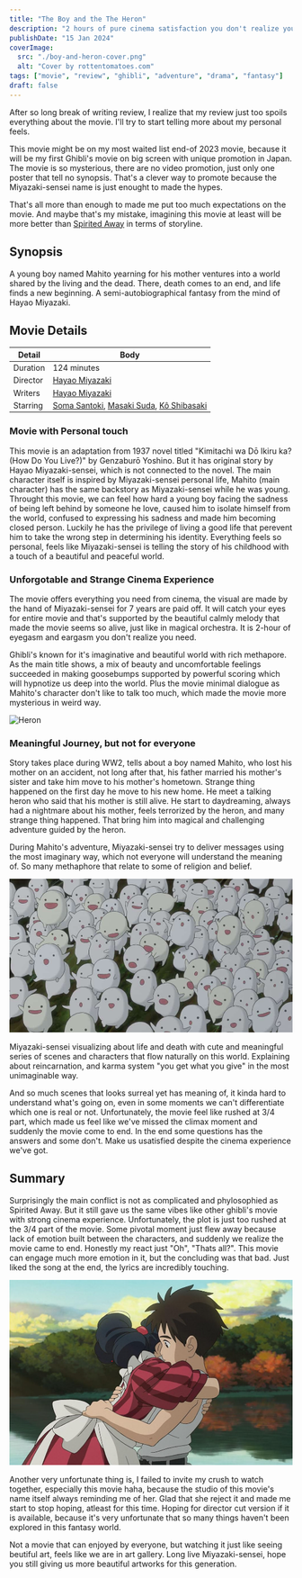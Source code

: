 ```yaml
---
title: "The Boy and the The Heron"
description: "2 hours of pure cinema satisfaction you don't realize you need"
publishDate: "15 Jan 2024"
coverImage:
  src: "./boy-and-heron-cover.png"
  alt: "Cover by rottentomatoes.com"
tags: ["movie", "review", "ghibli", "adventure", "drama", "fantasy"]
draft: false
---
```


After so long break of writing review, I realize that my review just too spoils everything about the movie. I'll try to start telling more about my personal feels.

This movie might be on my most waited list end-of 2023 movie, because it will be my first Ghibli's movie on big screen with unique promotion in Japan. The movie is so mysterious, there are no video promotion, just only one poster that tell no synopsis. That's a clever way to promote because the Miyazaki-sensei name is just enought to made the hypes.

That's all more than enough to made me put too much expectations on the movie. And maybe that's my mistake, imagining this movie at least will be more better than [Spirited Away](https://www.imdb.com/name/nm0594503/) in terms of storyline.

## Synopsis
A young boy named Mahito yearning for his mother ventures into a world shared by the living and the dead. There, death comes to an end, and life finds a new beginning. A semi-autobiographical fantasy from the mind of Hayao Miyazaki.

## Movie Details
| Detail      | Body                              |
|-------------|-----------------------------------|
| Duration    | 124 minutes                       |
| Director    | [Hayao Miyazaki](https://www.imdb.com/name/nm0594503/) |
| Writers     | [Hayao Miyazaki](https://www.imdb.com/name/nm0594503/) |
| Starring    | [Soma Santoki](https://www.imdb.com/name/nm13177683/), [Masaki Suda](https://www.imdb.com/name/nm4027243/), [Kô Shibasaki](https://www.imdb.com/name/nm0793069/) |

### Movie with Personal touch
This movie is an adaptation from 1937 novel titled "Kimitachi wa Dō Ikiru ka? (How Do You Live?)" by Genzaburō Yoshino. But it has original story by Hayao Miyazaki-sensei, which is not connected to the novel. The main character itself is inspired by Miyazaki-sensei personal life, Mahito (main character) has the same backstory as Miyazaki-sensei while he was young. Throught this movie, we can feel how hard a young boy facing the sadness of being left behind by someone he love, caused him to isolate himself from the world, confused to expressing his sadness and made him becoming closed person. Luckily he has the privilege of living a good life that perevent him to take the wrong step in determining his identity. Everything feels so personal, feels like Miyazaki-sensei is telling the story of his childhood with a touch of a beautiful and peaceful world.

### Unforgotable and Strange Cinema Experience
The movie offers everything you need from cinema, the visual are made by the hand of Miyazaki-sensei for 7 years are paid off. It will catch your eyes for entire movie and that's supported by the beautiful calmly melody that made the movie seems so alive, just like in magical orchestra. It is 2-hour of eyegasm and eargasm you don't realize you need.

Ghibli's known for it's imaginative and beautiful world with rich methapore. As the main title shows, a mix of beauty and uncomfortable feelings succeeded in making goosebumps supported by powerful scoring which will hypnotize us deep into the world. Plus the movie minimal dialogue as Mahito's character don't like to talk too much, which made the movie more mysterious in weird way.

![Heron](https://wegotthiscovered.com/wp-content/uploads/2023/09/the-boy-and-the-heron-2.jpg)


### Meaningful Journey, but not for everyone
Story takes place during WW2, tells about a boy named Mahito, who lost his mother on an accident, not long after that, his father married his mother's sister and take him move to his mother's hometown. Strange thing happened on the first day he move to his new home. He meet a talking heron who said that his mother is still alive. He start to daydreaming, always had a nightmare about his mother, feels terrorized by the heron, and many strange thing happened. That bring him into magical and challenging adventure guided by the heron.

During Mahito's adventure, Miyazaki-sensei try to deliver messages using the most imaginary way, which not everyone will understand the meaning of. So many methaphore that relate to some of religion and belief.

![Warawara](./boy-and-heron-warawara.jpeg)

Miyazaki-sensei visualizing about life and death with cute and meaningful series of scenes and characters that flow naturally on this world. Explaining about reincarnation, and karma system "you get what you give" in the most unimaginable way.

And so much scenes that looks surreal yet has meaning of, it kinda hard to understand what's going on, even in some moments we can't differentiate which one is real or not. Unfortunately, the movie feel like rushed at 3/4 part, which made us feel like we've missed the climax moment and suddenly the movie come to end. In the end some questions has the answers and some don't. Make us usatisfied despite the cinema experience we've got.

## Summary
Surprisingly the main conflict is not as complicated and phylosophied as Spirited Away. But it still gave us the same vibes like other ghibli's movie with strong cinema experience. Unfortunately, the plot is just too rushed at the 3/4 part of the movie. Some pivotal moment just flew away because lack of emotion built between the characters, and suddenly we realize the movie came to end. Honestly my react just "Oh", "Thats all?". This movie can engage much more emotion in it, but the concluding was that bad. Just liked the song at the end, the lyrics are incredibly touching.

![Mahito and Himi](./boy-and-heron-mahito-himi.png)

Another very unfortunate thing is, I failed to invite my crush to watch together, especially this movie haha, because the studio of this movie's name itself always reminding me of her. Glad that she reject it and made me start to stop hoping, atleast for this time. Hoping for director cut version if it is available, because it's very unfortunate that so many things haven't been explored in this fantasy world.

Not a movie that can enjoyed by everyone, but watching it just like seeing beutiful art, feels like we are in art gallery. Long live Miyazaki-sensei, hope you still giving us more beautiful artworks for this generation.
